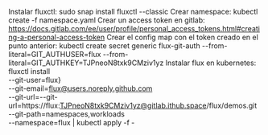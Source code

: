 Instalar fluxctl: sudo snap install fluxctl --classic
Crear namespace: kubectl create -f namespace.yaml
Crear un access token en gitlab: https://docs.gitlab.com/ee/user/profile/personal_access_tokens.html#creating-a-personal-access-token
Crear el config map con el token creado en el punto anterior:
kubectl create secret generic flux-git-auth --from-literal=GIT_AUTHUSER=flux --from-literal=GIT_AUTHKEY=TJPneoN8txk9CMziv1yz
Instalar flux en kubernetes:
fluxctl install \
--git-user=flux} \
--git-email=flux@users.noreply.github.com \
--git-url=--git-url=https://flux:TJPneoN8txk9CMziv1yz@gitlab.ithub.space/flux/demos.git \
--git-path=namespaces,workloads \
--namespace=flux | kubectl apply -f -